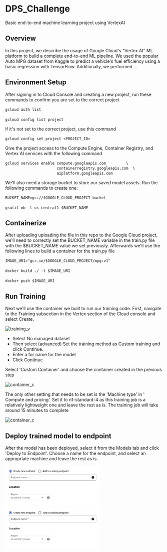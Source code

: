 # DPS_Challenge
Basic end-to-end machine learning project using VertexAI


## Overview ##
In this project, we describe the usage of Google Cloud's "Vertex AI" ML platform to build a complete end-to-end ML pipeline. We used the popular Auto MPG dataset from Kaggle to predict a vehicle's fuel efficiency using a basic regression with TensorFlow. Additionally, we performed ...


## Environment Setup ##
After signing in to Cloud Console and creating a new project, run these commands to confirm you are set to the correct project

```
gcloud auth list

gcloud config list project
```

If it's not set to the correct project, use this command

```
gcloud config set project <PROJECT_ID>
```

Give the project access to the Compute Engine, Container Registry, and Vertex AI services with the following command

```
gcloud services enable compute.googleapis.com         \
                       containerregistry.googleapis.com  \
                       aiplatform.googleapis.com
```

We'll also need a storage bucket to store our saved model assets. Run the following commands to create one:

```
BUCKET_NAME=gs://$GOOGLE_CLOUD_PROJECT-bucket

gsutil mb -l us-central1 $BUCKET_NAME
```


## Containerize ##

After uploading uploading the file in this repo to the Google Cloud project, we'll need to correctly set the BUCKET_NAME variable in the train.py file with the $BUCKET_NAME value we set previously. Afterwards we'll use the following lines to build a container for the train.py file

```
IMAGE_URI="gcr.io/$GOOGLE_CLOUD_PROJECT/mpg:v1"

docker build ./ -t $IMAGE_URI

docker push $IMAGE_URI
```


## Run Training ##

Next we'll use the container we built to run our training code. First, navigate to the Training subsection in the Vertex section of the Cloud console and select Create.

<img src="https://codelabs.developers.google.com/codelabs/vertex-ai-custom-models/img/vertex-menu-training.png" alt="training_v" width="250"/>

* Select No managed dataset
* Then select  (advanced) Set the training method as Custom training and click Continue.
* Enter a for name for the model 
* Click Continue

Select 'Custom Container' and choose the container created in the previous step

<img src="https://codelabs.developers.google.com/codelabs/vertex-ai-custom-models/img/select-custom-container.png" alt="container_c" width="250"/>
<!-- ![container_c](https://codelabs.developers.google.com/codelabs/vertex-ai-custom-models/img/select-custom-container.png) -->

The only other setting that needs to be set is the 'Machine type' in ' Compute and pricing'. Set it to n1-standard-4 as this training job is a relatively lightweight one and leave the rest as is. The training job will take around 15 minutes to complete

<img src="https://codelabs.developers.google.com/codelabs/vertex-ai-custom-models/img/machine-type-vertex.png" alt="container_c" width="300"/>


## Deploy trained model to endpoint ##

After the model has been deployed, select it from the Models tab and click 'Deploy to Endpoint'. Choose a name for the endpoint, and select an appropriate machine and leave the rest as is.

<img src="https://github.com/Eiad21/DPS_Challenge/blob/main/images/endpointname.png?raw=true" alt="endpoint_name" width="300"/>

<img src="https://github.com/Eiad21/DPS_Challenge/blob/main/images/endpointname.png?raw=true" alt="endpoint_machine" width="300"/>

